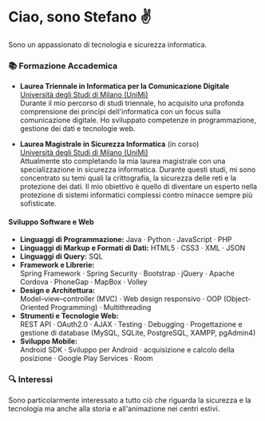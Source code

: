 # Ciao, sono Stefano ✌️

Sono un appassionato di tecnologia e sicurezza informatica.

### 📚 Formazione Accademica

- **Laurea Triennale in Informatica per la Comunicazione Digitale**  
  [Università degli Studi di Milano (UniMi)](https://www.unimi.it/it/corsi/laurea-triennale/informatica-la-comunicazione-digitale)  
  Durante il mio percorso di studi triennale, ho acquisito una profonda comprensione dei principi dell'informatica con un focus sulla comunicazione digitale. Ho sviluppato competenze in programmazione, gestione dei dati e tecnologie web.

- **Laurea Magistrale in Sicurezza Informatica** (in corso)  
  [Università degli Studi di Milano (UniMi)](https://www.unimi.it/it/corsi/laurea-magistrale/sicurezza-informatica)  
  Attualmente sto completando la mia laurea magistrale con una specializzazione in sicurezza informatica. Durante questi studi, mi sono concentrato su temi quali la crittografia, la sicurezza delle reti e la protezione dei dati. Il mio obiettivo è quello di diventare un esperto nella protezione di sistemi informatici complessi contro minacce sempre più sofisticate.

#### **Sviluppo Software e Web**
- **Linguaggi di Programmazione:**
  Java · Python · JavaScript · PHP
- **Linguaggi di Markup e Formati di Dati:**
  HTML5 · CSS3 · XML · JSON
- **Linguaggi di Query:**
  SQL
- **Framework e Librerie:**  
  Spring Framework · Spring Security · Bootstrap · jQuery · Apache Cordova · PhoneGap · MapBox · Volley
- **Design e Architettura:**  
  Model–view–controller (MVC) · Web design responsivo · OOP (Object-Oriented Programming) · Multithreading
- **Strumenti e Tecnologie Web:**  
  REST API · OAuth2.0 · AJAX · Testing · Debugging · Progettazione e gestione di database (MySQL, SQLite, PostgreSQL, XAMPP, pgAdmin4)
- **Sviluppo Mobile:**  
  Android SDK · Sviluppo per Android · acquisizione e calcolo della posizione · Google Play Services · Room

### 🔍 Interessi

Sono particolarmente interessato a tutto ciò che riguarda la sicurezza e la tecnologia ma anche alla storia e all'animazione nei centri estivi.





